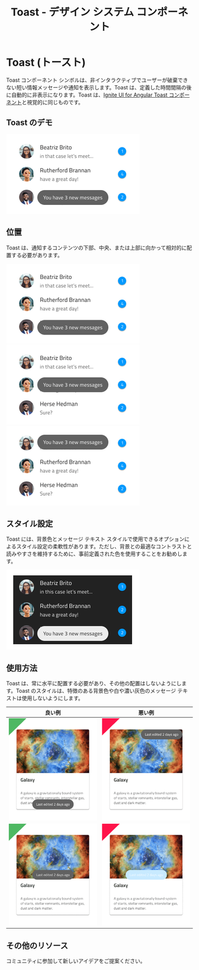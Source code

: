 ﻿---
title: Toast - デザイン システム コンポーネント
_description: Toast コンポーネントは、非インタラクティブな情報メッセージや通知に使用します。
_keywords: デザイン システム, デザイン システム UX, UI キット, Figma, Figma to Angular, Figma からコードをエクスポート, Figma to HTML, Figma HTML, Figma UI キット, Ignite UI for Angular, Angular, Angular デザイン システム, Angular 用のデザイン キット
_language: ja
---

# Toast (トースト)

Toast コンポーネント シンボルは、非インタラクティブでユーザーが破棄できない短い情報メッセージや通知を表示します。Toast は、定義した時間間隔の後に自動的に非表示になります。Toast は、[Ignite UI for Angular Toast コンポーネント](https://jp.infragistics.com/products/ignite-ui-angular/angular/components/toast.html)と視覚的に同じものです。

## Toast のデモ

<img class="responsive-img" src="../images/toast_demo.png" srcset="../images/toast_demo@2x.png 2x" />

## 位置

Toast は、通知するコンテンツの下部、中央、または上部に向かって相対的に配置する必要があります。

<img class="responsive-img" src="../images/toast_bottom.png" srcset="../images/toast_bottom@2x.png 2x" />
<img class="responsive-img" src="../images/toast_center.png" srcset="../images/toast_center@2x.png 2x" />
<img class="responsive-img" src="../images/toast_top.png" srcset="../images/toast_top@2x.png 2x" />

## スタイル設定

Toast には、背景色とメッセージ テキスト スタイルで使用できるオプションによるスタイル設定の柔軟性があります。ただし、背景との最適なコントラストと読みやすさを維持するために、事前定義された色を使用することをお勧めします。

<img class="responsive-img" src="../images/toast_styling.png" srcset="../images/toast_styling@2x.png 2x" />

## 使用方法

Toast は、常に水平に配置する必要があり、その他の配置はしないようにします。Toast のスタイルは、特徴のある背景色や白や濃い灰色のメッセージ テキストは使用しないようにします。

| 良い例                          | 悪い例                          |
| ---------------------------- | ------------------------------ |
| <img class="responsive-img" src="../images/toast_do1.png" srcset="../images/toast_do1@2x.png 2x" /> | <img class="responsive-img" src="../images/toast_dont1.png" srcset="../images/toast_dont1@2x.png 2x" /> |
| <img class="responsive-img" src="../images/toast_do2.png" srcset="../images/toast_do2@2x.png 2x" /> | <img class="responsive-img" src="../images/toast_dont2.png" srcset="../images/toast_dont2@2x.png 2x" /> |

## その他のリソース

コミュニティに参加して新しいアイデアをご提案ください。

